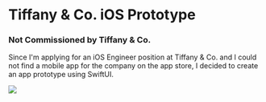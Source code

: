 # Tiffany & Co. iOS Prototype 
### Not Commissioned by Tiffany & Co.

Since I'm applying for an iOS Engineer position at Tiffany & Co. and I could not find a mobile app for the company on the app store, I decided to create an app prototype using SwiftUI.

![](https://lh3.googleusercontent.com/K1DF6NtsWKOfXfapQoysqkY098qd5yRf1-ORZ-ZgzbRhdg1eqnbCzUsRP_1RlqLvy8mNcQGVwnlpfjfxgw3i58PfJJ3xwGZrBlhnZf0kUbSpkOX1bhLqNhgTxvRPlOJuzBA3IaJXpsk=w1200)
